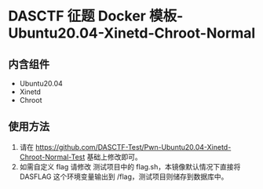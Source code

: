 # DASCTF 征题 Docker 模板-Ubuntu20.04-Xinetd-Chroot-Normal
## 内含组件
- Ubuntu20.04
- Xinetd
- Chroot

## 使用方法
1. 请在 https://github.com/DASCTF-Test/Pwn-Ubuntu20.04-Xinetd-Chroot-Normal-Test  基础上修改即可。
2. 如需自定义 flag 请修改 测试项目中的 flag.sh，本镜像默认情况下直接将 DASFLAG 这个环境变量输出到 /flag，测试项目则储存到数据库中。
